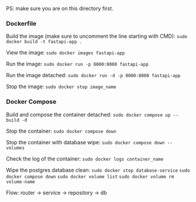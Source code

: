 PS: make sure you are on this directory first.

### Dockerfile
Build the image (make sure to uncomment the line starting with CMD):
`sudo docker build -t fastapi-app .`

View the image:
`sudo docker images fastapi-app`

Run the image:
`sudo docker run -p 8000:8000 fastapi-app`

Run the image detached:
`sudo docker run -d -p 8000:8000 fastapi-app`

Stop the image:
`sudo docker stop image_name`

### Docker Compose
Build and compose the container detached:
`sudo docker compose up --build -d`

Stop the container:
`sudo docker compose down`

Stop the container with database wipe:
`sudo docker compose down --volumes`

Check the log of the container:
`sudo docker logs container_name`

Wipe the postgres database clean:
`sudo docker stop database-service`
`sudo docker compose down`
`sudo docker volume list`
`sudo docker volume rm volume-name`

Flow: router -> service -> repository -> db